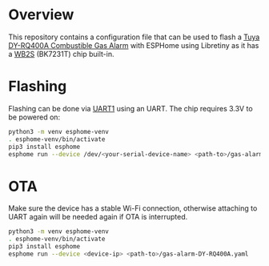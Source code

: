 # Overview

This repository contains a configuration file that can be used to flash a [Tuya DY-RQ400A Combustible Gas Alarm](https://expo.tuya.com/product/602455) with ESPHome using Libretiny as it has a [WB2S](https://docs.libretiny.eu/boards/wb2s/) (BK7231T) chip built-in.

# Flashing

Flashing can be done via [UART1](https://docs.libretiny.eu/boards/wb2s/#pinout) using an UART. The chip requires 3.3V to be powered on:

```bash
python3 -m venv esphome-venv
. esphome-venv/bin/activate
pip3 install esphome
esphome run --device /dev/<your-serial-device-name> <path-to>/gas-alarm-DY-RQ400A.yaml
```

# OTA

Make sure the device has a stable Wi-Fi connection, otherwise attaching to UART again will be needed again if OTA is interrupted.

```bash
python3 -m venv esphome-venv
. esphome-venv/bin/activate
pip3 install esphome
esphome run --device <device-ip> <path-to>/gas-alarm-DY-RQ400A.yaml
```
